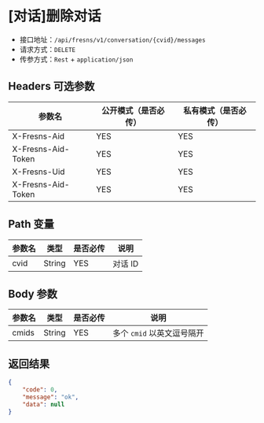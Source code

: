 # [对话]删除对话

- 接口地址：`/api/fresns/v1/conversation/{cvid}/messages`
- 请求方式：`DELETE`
- 传参方式：`Rest` + `application/json`

## Headers 可选参数

| 参数名 | 公开模式（是否必传） | 私有模式（是否必传） |
| --- | --- | --- |
| X-Fresns-Aid | YES | YES |
| X-Fresns-Aid-Token | YES | YES |
| X-Fresns-Uid | YES | YES |
| X-Fresns-Aid-Token | YES | YES |

## Path 变量

| 参数名 | 类型 | 是否必传 | 说明 |
| --- | --- | --- | --- |
| cvid | String | YES | 对话 ID |

## Body 参数

| 参数名 | 类型 | 是否必传 | 说明 |
| --- | --- | --- | --- |
| cmids | String | YES | 多个 `cmid` 以英文逗号隔开 |

## 返回结果

```json
{
    "code": 0,
    "message": "ok",
    "data": null
}
```

